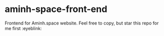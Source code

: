 # aminh-space-front-end
Frontend for Aminh.space website. Feel free to copy, but star this repo for me first :eyeblink:
